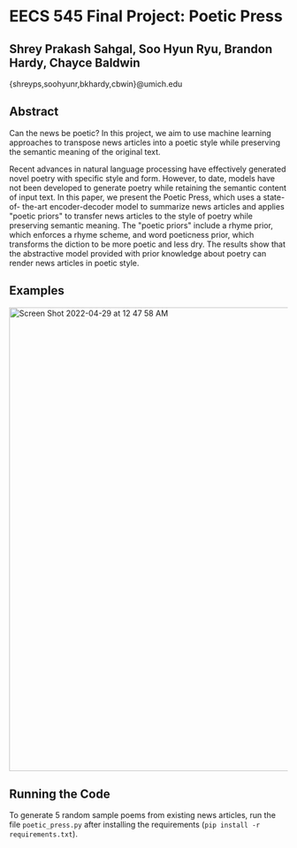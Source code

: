 # EECS 545 Final Project: Poetic Press
## Shrey Prakash Sahgal, Soo Hyun Ryu, Brandon Hardy, Chayce Baldwin
{shreyps,soohyunr,bkhardy,cbwin}@umich.edu

## Abstract
Can the news be poetic? In this project, we aim to use machine learning approaches to transpose news articles into a poetic style while preserving the semantic meaning of the original text.

Recent advances in natural language processing have effectively generated novel poetry with specific style and form. However, to date, models have not been developed to generate poetry while retaining the semantic content of input text. In this paper, we present the Poetic Press, which uses a state-of- the-art encoder-decoder model to summarize news articles and applies "poetic priors" to transfer news articles to the style of poetry while preserving semantic meaning. The "poetic priors" include a rhyme prior, which enforces a rhyme scheme, and word poeticness prior, which transforms the diction  to be more poetic and less dry. The results show that the abstractive model provided with prior  knowledge about poetry can render news articles in poetic style.

## Examples
<img width="839" alt="Screen Shot 2022-04-29 at 12 47 58 AM" src="https://user-images.githubusercontent.com/22246445/165886579-210f63c8-3ca7-411b-908b-ea4bcd6579a0.png">

## Running the Code
To generate 5 random sample poems from existing news articles, run the file `poetic_press.py` after installing the requirements (`pip install -r requirements.txt`).
